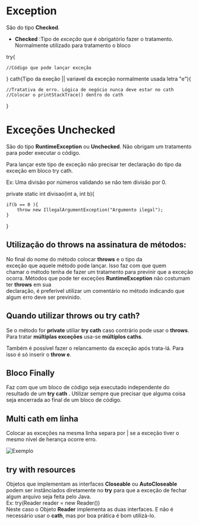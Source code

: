 # Exception
São do tipo **Checked**.

* **Checked** :Tipo de *exceção* que é obrigatório fazer o tratamento. Normalmente utilizado para tratamento o bloco

try{

    //Código que pode lançar exceção
} cath(Tipo da exeção || variavel da exceção normalmente usada letra "e"){

    //Tratativa de erro. Lógica de negócio nunca deve estar no cath
    //Colocar o printStackTrace() dentro do cath
}


# Exceções Unchecked
São do tipo **RuntimeException** ou **Unchecked**. Não obrigam um tratamento para poder executar o código.

Para lançar este tipo de exceção não precisar ter declaração do tipo da exceção em bloco try cath.

Ex: Uma divisão por números validando se não tem divisão por 0.

private static int divisao(int a, int b){

    if(b == 0 ){
        throw new IllegalArgumentException("Argumento ilegal");
    }
}


## Utilização do throws na assinatura de métodos:
No final do nome do método colocar **throws** e o tipo da   
exceção que aquele método pode lançar. Isso faz com que quem   
chamar o método tenha de fazer um tratamento para previnir que a 
 exceção ocorra. Métodos que pode ter exceções 
 **RuntimeException** não costumam ter **throws** em sua  
  declaração, é preferivel utilizar um comentário no método 
  indicando que algum erro deve ser previnido.


## Quando utilizar throws ou try cath?
Se o método for **private** utiliar **try cath** caso contrário pode usar o **throws**. Para tratar **múltiplas exceções** usa-se **múltiplos caths**.

Também é possível fazer o relancamento da exceção após trata-lá. Para isso é só inserir o **throw e**. 

## Bloco Finally
Faz com que um bloco de código seja executado independente do  resultado de um **try cath** . Utilizar sempre que precisar que  alguma coisa seja encerrada ao final de um bloco de código.

## Multi cath em linha
Colocar as exceções na mesma linha separa por | se a exceção tiver o mesmo nível de herança ocorre erro.

![Exemplo](Exceptions.png)


## try with resources
Objetos que implementam as interfaces **Closeable** ou **AutoCloseable** podem ser instânciados diretamente no **try** para que a exceção de fechar algum arquivo seja feita pelo Java.  
Ex: try(Reader reader = new Reader())  
Neste caso o Objeto **Reader** implementa as duas interfaces. E não é necessário usar o **cath**, mas por boa prática é bom utilizá-lo.